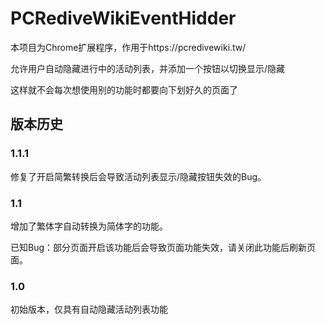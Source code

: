 # PCRediveWikiEventHidder

本项目为Chrome扩展程序，作用于https://pcredivewiki.tw/

允许用户自动隐藏进行中的活动列表，并添加一个按钮以切换显示/隐藏

这样就不会每次想使用别的功能时都要向下划好久的页面了

## 版本历史

### 1.1.1

修复了开启简繁转换后会导致活动列表显示/隐藏按钮失效的Bug。

### 1.1

增加了繁体字自动转换为简体字的功能。

已知Bug：部分页面开启该功能后会导致页面功能失效，请关闭此功能后刷新页面。

### 1.0

初始版本，仅具有自动隐藏活动列表功能
